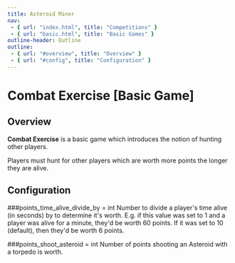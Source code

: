 ```yaml
---
title: Asteroid Miner
nav:
 - { url: "index.html", title: "Competitions" }
 - { url: "basic.html", title: "Basic Games" }
outline-header: Outline
outline:
 - { url: "#overview", title: "Overview" }
 - { url: "#config", title: "Configuration" }
---
```


Combat Exercise [Basic Game]
=============

<a name="overview"></a>Overview
-----------

**Combat Exercise** is a basic game which introduces the notion of hunting other players.

Players must hunt for other players which are worth more points the longer they are alive.

<a name="config"></a>Configuration
-----------

###points_time_alive_divide_by = int
Number to divide a player's time alive (in seconds) by to determine it's worth.  E.g. if this value was set to 1 and a player was alive for a minute, they'd be worth 60 points.  If it was set to 10 (default), then they'd be worth 6 points.

###points_shoot_asteroid = int
Number of points shooting an Asteroid with a torpedo is worth.
